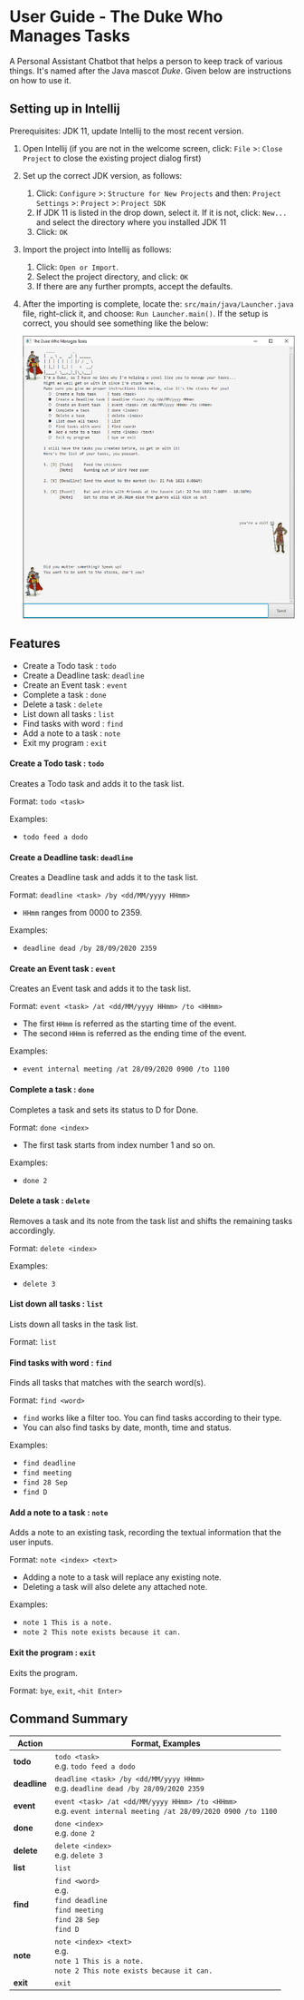 # User Guide - The Duke Who Manages Tasks

A Personal Assistant Chatbot that helps a person to keep track of various things. It's named after the Java mascot _Duke_. Given below are instructions on how to use it.

## Setting up in Intellij

Prerequisites: JDK 11, update Intellij to the most recent version.

1. Open Intellij (if you are not in the welcome screen, click: `File` >: `Close Project` to close the existing project dialog first)
1. Set up the correct JDK version, as follows:
   1. Click: `Configure` >: `Structure for New Projects` and then: `Project Settings` >: `Project` >: `Project SDK`
   1. If JDK 11 is listed in the drop down, select it. If it is not, click: `New...` and select the directory where you installed JDK 11
   1. Click: `OK`
1. Import the project into Intellij as follows:
   1. Click: `Open or Import`.
   1. Select the project directory, and click: `OK`
   1. If there are any further prompts, accept the defaults.
1. After the importing is complete, locate the: `src/main/java/Launcher.java` file, right-click it, and choose: `Run Launcher.main()`. If the setup is correct, you should see something like the below:
   
   ![GUI](https://github.com/Impala36/ip/blob/master/docs/Ui.png)

## Features    
  - Create a Todo task    : `todo`
  - Create a Deadline task: `deadline`
  - Create an Event task  : `event`
  - Complete a task       : `done`
  - Delete a task         : `delete`
  - List down all tasks   : `list`
  - Find tasks with word  : `find`
  - Add a note to a task  : `note`
  - Exit my program       : `exit`
  
#### Create a Todo task    : `todo`
Creates a Todo task and adds it to the task list.

Format: `todo <task>`

Examples:
- `todo feed a dodo`

#### Create a Deadline task: `deadline`
Creates a Deadline task and adds it to the task list.

Format: `deadline <task> /by <dd/MM/yyyy HHmm>`
- `HHmm` ranges from 0000 to 2359.

Examples:
- `deadline dead /by 28/09/2020 2359`

#### Create an Event task  : `event`
Creates an Event task and adds it to the task list.

Format: `event <task> /at <dd/MM/yyyy HHmm> /to <HHmm>`
- The first `HHmm` is referred as the starting time of the event.
- The second `HHmm` is referred as the ending time of the event.

Examples:
- `event internal meeting /at 28/09/2020 0900 /to 1100`

#### Complete a task       : `done`
Completes a task and sets its status to D for Done.

Format: `done <index>`
- The first task starts from index number 1 and so on.

Examples:
- `done 2`

#### Delete a task         : `delete`
Removes a task and its note from the task list and shifts the remaining tasks accordingly.

Format: `delete <index>`

Examples:
- `delete 3`

#### List down all tasks   : `list`
Lists down all tasks in the task list.

Format: `list`

#### Find tasks with word  : `find`
Finds all tasks that matches with the search word(s).

Format: `find <word>`
- `find` works like a filter too. You can find tasks according to their type.
- You can also find tasks by date, month, time and status.

Examples:
- `find deadline`
- `find meeting`
- `find 28 Sep`
- `find D`

#### Add a note to a task  : `note`
Adds a note to an existing task, recording the textual information that the user inputs.

Format: `note <index> <text>`
- Adding a note to a task will replace any existing note.
- Deleting a task will also delete any attached note.

Examples:
- `note 1 This is a note.`
- `note 2 This note exists because it can.`

#### Exit the program       : `exit`
Exits the program.

Format: `bye`, `exit`, `<hit Enter>`

## Command Summary
Action | Format, Examples
------------ | -------------
**todo**|`todo <task>` <br> e.g. `todo feed a dodo`
**deadline**|`deadline <task> /by <dd/MM/yyyy HHmm>` <br> e.g. `deadline dead /by 28/09/2020 2359`
**event**|`event <task> /at <dd/MM/yyyy HHmm> /to <HHmm>` <br> e.g. `event internal meeting /at 28/09/2020 0900 /to 1100`
**done**|`done <index>` <br> e.g. `done 2`
**delete**|`delete <index>` <br> e.g. `delete 3`
**list**|`list`
**find**|`find <word>` <br> e.g. <br> `find deadline` <br> `find meeting` <br> `find 28 Sep` <br> `find D`
**note**|`note <index> <text>` <br> e.g. <br> `note 1 This is a note.` <br> `note 2 This note exists because it can.`
**exit**|`exit`
